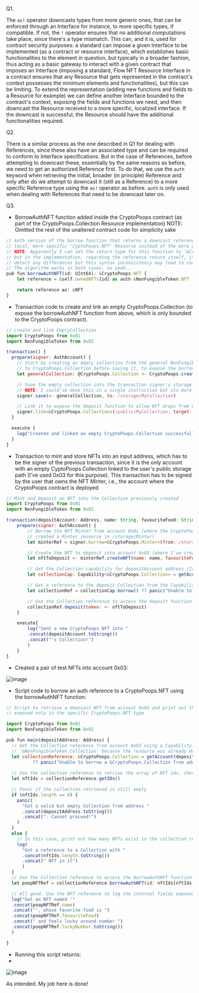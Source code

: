 Q1.

The <code>as!</code> operator downcasts types from more generic ones, that can be enforced through an Interface for instance, to more specific types, if compatible. If not, the <code>!</code> operator ensures that no additional computations take place, since there's a type mismatch. This can, and it is, used for contract security purposes: a standard can impose a given Interface to be implemented (as a contract or resource interface), which establishes basic functionalities to the element in question, but typically in a broader fashion, thus acting as a basic gateway to interact with a given contract that imposes an Interface (imposing a standard, Flow NFT Resource Interface in a contract ensures that any Resource that gets represented in the contract's context possesses the minimum elements and functionalities), but this can be limiting. To extend the representation (adding new functions and fields to a Resource for example) we can define another Interface bounded to the contract's context, exposing the fields and functions we need, and then downcast the Resource received to a more specific, localized interface. If the downcast is successful, the Resource should have the additional functionalities required.

Q2.

There is a similar process as the one described in Q1 for dealing with References, since these also have an associated type and can be required to conform to Interface specifications. But in the case of References, before attempting to downcast these, essentially by the same reasons as before, we need to get an authorized Reference first. To do that, we use the <code>auth</code> keyword when retrieving the initial, broader (in principle) Reference and only after do we attempt to downcast it (still as a Reference) to a more specific Reference type using the <code>as!</code> operator as before. <code>auth</code> is only used when dealing with References that need to be downcast later on.


Q3.

* BorrowAuthNFT function added inside the CryptoPoops contract (as part of the CryptoPoops.Collection Resource implementation)
NOTE: Omitted the rest of the unaltered contract code for simplicity sake

```javascript
// Auth version of the borrow function that returns a downcast reference to the
// local, more specific 'CyptoPoops.NFT' Resource instead of the more generic 'NonFungibleToken.NFT' one
// NOTE: Apparently I can set the return type for this function to '&CryptoPoops.NFT', as well as to just '&NFT' 
// but in the implementation, regarding the reference return itself, it needs to be '&NFT'. Functionally I can't
// detect any differences but this syntax inconsistency may lead to confusion
// The algorithm works in both cases, so yeah...
pub fun borrowAuthNFT(id: UInt64): &CryptoPoops.NFT {
    let reference = &self.ownedNFTs[id] as auth &NonFungibleToken.NFT

    return reference as! &NFT
}
```

* Transaction code to create and link an empty CryptoPoops.Collection (to expose the borrowAuthNFT function from above, which is only bounded
to the CryptoPoops contract).

```javascript
// create and link EmptyCollection
import CryptoPoops from 0x01
import NonFungibleToken from 0x02

transaction() {
  prepare(signer: AuthAccount) {
    // Start by creating an empty collection from the general NonFungibleToken.Collection type and downcast it
    // to CryptoPoops.Collection before saving it, to expose the borrowAuthNFT function
    let generalCollection: @CryptoPoops.Collection <- CryptoPoops.createEmptyCollection() as! @CryptoPoops.Collection

    // Save the empty collection into the transaction signer's storage
    // NOTE: I could've done this in a single instruction but its more clear this way
    signer.save(<- generalCollection, to: /storage/MyCollection)

    // Link it to expose the deposit function to allow NFT drops from other user's accounts
    signer.link<&CryptoPoops.Collection>(/public/MyCollection, target: /storage/MyCollection)
  }

  execute {
    log("Created and linked an empty CryptoPoops.Collection successfully!")
  }
}
```

* Transaction to mint and store NFTs into an input address, which has to be the signer of the previous transaction, since it is the only account with an empty CyptoPoops.Collection linked to the user's public storage path (I've used 0x03 for this purpose). This transaction has to be signed by the user that owns the NFT Minter, i.e., the account where the CryptoPoops contract is deployed

```javascript
// Mint and Deposit an NFT into the Collection previously created
import CryptoPoops from 0x01
import NonFungibleToken from 0x02

transaction(depositAccount: Address, name: String, favouriteFood: String, luckyNumber: Int) {
    prepare(signer: AuthAccount) {
        // Borrow the NFT Minter from account 0x01 (where the CryptoPoops contract was deployed. Its initiation
        // created a Minter resource in /storage/Minter)
        let minterRef = signer.borrow<&CryptoPoops.Minter>(from: /storage/Minter) ?? panic("There's no Minter resource in storage!")

        // Create the NFT to deposit into account 0x03 (where I've create a Collection with the previous transaction)
        let nftToDeposit <- minterRef.createNFT(name: name, favouriteFood: favouriteFood, luckyNumber: luckyNumber)

        // Get the Collection capability for depositAccount address (It was publicly linked in the creation transaction)
        let collectionCap: Capability<&CryptoPoops.Collection> = getAccount(depositAccount).getCapability<&CryptoPoops.Collection>(/public/MyCollection)

        // Get a reference to the deposit Collection from the Capability
        let collectionRef = collectionCap.borrow() ?? panic("Unable to retrieve a Collection Reference from the Capability!")

        // Use the Collection reference to access the deposit function and drop the NFT into the other user's collection
        collectionRef.deposit(token: <- nftToDeposit)
    }

    execute{
        log("Sent a new CryptoPoops NFT into "
        .concat(depositAccount.toString())
        .concat("'s Collection!")
        )
    }
}
```

* Created a pair of test NFTs into account 0x03:

![image](https://user-images.githubusercontent.com/39467168/170889690-cea6a342-b22d-4198-bf16-b192943f0371.png)

* Script code to borrow an auth reference to a CryptoPoops.NFT using the borrowAuthNFT function:

```javascript
// Script to retrieve a downcast NFT from account 0x03 and print out the internal parameters
// exposed only in the specific CryptoPoops.NFT type

import CryptoPoops from 0x01
import NonFungibleToken from 0x02

pub fun main(depositAddress: Address) {
  // Get the Collection reference from account 0x03 using a Capability. This should be a '&CryptoPoops.Collection' type instead of
  // '&NonFungibleToken.Collection' because the resource was already downcast after creation
  let collectionReference: &CryptoPoops.Collection = getAccount(depositAddress).getCapability<&CryptoPoops.Collection>(/public/MyCollection).borrow() 
          ?? panic("Unable to borrow a &CryptoPoops.Collection from address ".concat(depositAddress.toString()))
  
  // Use the collection reference to retrive the array of NFT ids, check if it is not empty and retrieve the id of the last element to borrow its auth reference
  let nftIds = collectionReference.getIDs()

  // Panic if the collection retrieved is still empty
  if (nftIds.length == 0) {
    panic(
      "Got a valid but empty Collection from address "
      .concat(depositAddress.toString())
      .concat(". Cannot proceed!")
    )
  }
  else {
    // In this case, print out how many NFTs exist in the collection retrieved
    log(
      "Got a reference to a Collection with "
      .concat(nftIds.length.toString())
      .concat(" NFT in it")
      )
  }
  // Use the Collection reference to access the borrowAuthNFT function to retrieve a downcast reference to the last NFT in the Collection
  let poopNFTRef = collectionReference.borrowAuthNFT(id: nftIds[nftIds.length - 1])

  // All good. Use the NFT reference to log the internal fields exposed only in the specific NFT type
  log("Got an NFT named '"
  .concat(poopNFTRef.name)
  .concat("', whose favorite food is ")
  .concat(poopNFTRef.favouriteFood)
  .concat(" and feels lucky around number ")
  .concat(poopNFTRef.luckyNumber.toString())
  )

}
```

* Running this script returns:
* 
![image](https://user-images.githubusercontent.com/39467168/170889653-e46c32da-6136-4e69-83b9-45a34031bd38.png)

As intended. My job here is done!


